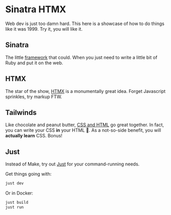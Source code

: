 # Sinatra HTMX

Web dev is just too damn hard. This here is a showcase of how to do things like it was 1999. Try it, you will like it.

## Sinatra

The little [framework](http://sinatrarb.com/) that could. When you just need to write a little bit of Ruby and put it on the web.

## HTMX

The star of the show, [HTMX](https://htmx.org) is a monumentally great idea. Forget Javascript sprinkles, try markup FTW.

## Tailwinds

Like chocolate and peanut butter, [CSS and HTML](https://tailwindcss.com) go great together. In fact, you can write your CSS **in** your HTML 🤯. As a not-so-side benefit, you will **actually learn** CSS. Bonus!

## Just

Instead of Make, try out [Just](https://github.com/casey/just) for your command-running needs.

Get things going with:

```bash
just dev
```

Or in Docker:

```bash
just build
just run
```
